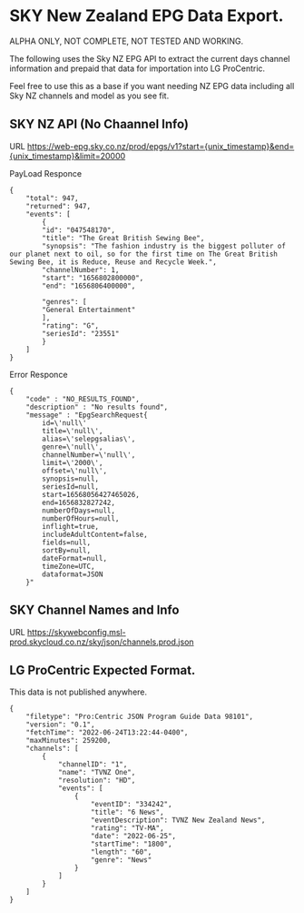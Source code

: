 # SKY New Zealand EPG Data Export.

ALPHA ONLY, NOT COMPLETE, NOT TESTED AND WORKING.

The following uses the Sky NZ EPG API to extract the current days channel information and prepaid that data for importation into LG ProCentric.

Feel free to use this as a base if you want needing NZ EPG data including all Sky NZ channels and model as you see fit.


## SKY NZ API (No Chaannel Info)
URL https://web-epg.sky.co.nz/prod/epgs/v1?start={unix_timestamp}&end={unix_timestamp}&limit=20000

PayLoad Responce
```
{
    "total": 947,
    "returned": 947,
    "events": [
        {
        "id": "047548170",
        "title": "The Great British Sewing Bee",
        "synopsis": "The fashion industry is the biggest polluter of our planet next to oil, so for the first time on The Great British Sewing Bee, it is Reduce, Reuse and Recycle Week.",
        "channelNumber": 1,
        "start": "1656802800000",
        "end": "1656806400000",

        "genres": [
        "General Entertainment"
        ],
        "rating": "G",
        "seriesId": "23551"
        }
    ]
}
```

Error Responce
```
{
    "code" : "NO_RESULTS_FOUND",
    "description" : "No results found",
    "message" : "EpgSearchRequest{  
        id=\'null\'  
        title=\'null\', 
        alias=\'selepgsalias\', 
        genre=\'null\', 
        channelNumber=\'null\', 
        limit=\'2000\', 
        offset=\'null\', 
        synopsis=null, 
        seriesId=null, 
        start=16568056427465026, 
        end=1656832827242, 
        numberOfDays=null, 
        numberOfHours=null, 
        inflight=true, 
        includeAdultContent=false, 
        fields=null, 
        sortBy=null, 
        dateFormat=null, 
        timeZone=UTC, 
        dataformat=JSON
    }"
```


## SKY Channel Names and Info
URL https://skywebconfig.msl-prod.skycloud.co.nz/sky/json/channels.prod.json




## LG ProCentric Expected Format.
This data is not published anywhere.
```
{
    "filetype": "Pro:Centric JSON Program Guide Data 98101",
    "version": "0.1",
    "fetchTime": "2022-06-24T13:22:44-0400",
    "maxMinutes": 259200,
    "channels": [
        {
            "channelID": "1",
            "name": "TVNZ One",
            "resolution": "HD",
            "events": [
                {
                    "eventID": "334242",
                    "title": "6 News",
                    "eventDescription": TVNZ New Zealand News",
                    "rating": "TV-MA",
                    "date": "2022-06-25",
                    "startTime": "1800",
                    "length": "60",
                    "genre": "News"
                }
            ]
        }
    ]
}
```

